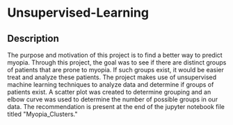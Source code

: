 # Unsupervised-Learning

## Description

The purpose and motivation of this project is to find a better way to predict myopia. Through this project, the goal was to see if there are distinct groups of patients that are prone to myopia. If such groups exist, it would be easier treat and analyze these patients. The project makes use of unsupervised machine learning techniques to analyze data and determine if groups of patients exist. A scatter plot was created to determine grouping and an elbow curve was used to determine the number of possible groups in our data. The recommendation is present at the end of the jupyter notebook file titled "Myopia_Clusters."
